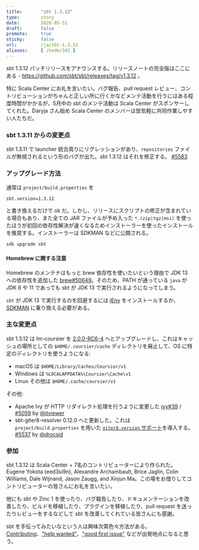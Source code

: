 ```yaml
---
title:       "sbt 1.3.12"
type:        story
date:        2020-05-31
draft:       false
promote:     true
sticky:      false
url:         /ja/sbt-1.3.12
aliases:     [ /node/342 ]
---
```


  [5583]: https://github.com/sbt/sbt/pull/5583
  [ivy39]: https://github.com/sbt/ivy/pull/39
  [5059]: https://github.com/sbt/sbt/issues/5059
  [5512]: https://github.com/sbt/sbt/pull/5512
  [5497]: https://github.com/sbt/sbt/issues/5497
  [5535]: https://github.com/sbt/sbt/pull/5535
  [5537]: https://github.com/sbt/sbt/pull/5537
  [5540]: https://github.com/sbt/sbt/pull/5540
  [5563]: https://github.com/sbt/sbt/pull/5563
  [5580]: https://github.com/sbt/sbt/pull/5580
  [launcher75]: https://github.com/sbt/launcher/pull/75
  [@itviewer]: https://github.com/itviewer
  [@eed3si9n]: https://github.com/eed3si9n
  [@retronym]: https://github.com/retronym
  [@drocsid]: https://github.com/drocsid
  [@bjaglin]: https://github.com/bjaglin
  [@dwijnand]: https://github.com/dwijnand

sbt 1.3.12 パッチリリースをアナウンスする。リリースノートの完全版はここにある - https://github.com/sbt/sbt/releases/tag/v1.3.12 。

特に Scala Center にお礼を言いたい。バグ報告、pull request レビュー、コントリビューションがちゃんと正しい所に行くかなどメンテ活動を行うにはある程度時間がかかるが、5月中の sbt のメンテ活動は Scala Center がスポンサーしてくれた。Daryja さん始め Scala Center のメンバーは皆気軽に共同作業しやすい人たちだ。

### sbt 1.3.11 からの変更点

sbt 1.3.11 で launcher 統合周りにリグレッションがあり、`repositories` ファイルが無視されるという形のバグが出た。sbt 1.3.12 はそれを修正する。 [#5583][5583]

### アップグレード方法

通常は `project/build.properties` を

```
sbt.version=1.3.12
```

と書き換えるだけで ok だ。しかし、リリースにスクリプトの修正が含まれている場合もあり、また全ての JAR ファイルが予め入った `*.(zip|tgz|msi)` を使ったほうが初回の依存性解決が速くなるためインストーラーを使ったインストールを推奨する。インストーラーは SDKMAN などに公開される。

```
sdk upgrade sbt
```

#### Homebrew に関する注意

Homebrew のメンテナはもっと brew 依存性を使いたいという理由で JDK 13 への依存性を追加した [brew#50649](https://github.com/Homebrew/homebrew-core/issues/50649)。そのため、PATH が通っている `java` が JDK 8 や 11 であっても sbt が JDK 13 で実行されるようになってしまう。

`sbt` が JDK 13 で実行するのを回避するには [jEnv](https://www.jenv.be/) をインストールするか、[SDKMAN](https://sdkman.io/) に乗り換える必要がある。

### 主な変更点

sbt 1.3.12 は lm-coursier を [2.0.0-RC6-4](https://github.com/coursier/sbt-coursier/releases/tag/v2.0.0-RC6-4) へとアップグレードし、これはキャッシュの場所としての `$HOME/.coursier/cache` ディレクトリを廃止して、OS に特定のディレクトリを使うようになる:

- macOS は `$HOME/Library/Caches/Coursier/v1`
- Windows は `%LOCALAPPDATA%\Coursier\Cache\v1`
- Linux その他は `$HOME/.cache/coursier/v1`

その他:

- Apache Ivy が HTTP リダイレクト処理を行うように変更した [ivy#39][ivy39] / [#5059][5059] by [@itviewer][@itviewer]
- sbt-giter8-resolver 0.12.0 へと更新した。これは `project/build.properties` を用いた [`giter8.version` サポート](http://eed3si9n.com/giter8-0.12.0)を導入する。  [#5537][5537] by [@drocsid][@drocsid]

### 参加

sbt 1.3.12 は Scala Center + 7名のコントリビューターにより作られた。Eugene Yokota (eed3si9n), Alexandre Archambault, Brice Jaglin, Colin Williams, Dale Wijnand, Jason Zaugg, and Xinjun Ma。この場をお借りしてコントリビューターの皆さんにお礼を言いたい。

他にも sbt や Zinc 1 を使ったり、バグ報告したり、ドキュメンテーションを改善したり、ビルドを移植したり、プラグインを移植したり、pull request を送ったりレビューをするなどして sbt を改善してくれている皆さんにも感謝。

sbt を手伝ってみたいなという人は興味次第色々方法がある。[Contributing](https://github.com/sbt/sbt/blob/develop/CONTRIBUTING.md)、["help wanted"](https://github.com/sbt/sbt/issues?q=is%3Aissue+is%3Aopen+label%3A%22help+wanted%22)、["good first issue"](https://github.com/sbt/sbt/issues?q=is%3Aissue+is%3Aopen+label%3A%22good+first+issue%22) などが出発地点になると思う。
